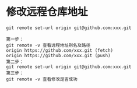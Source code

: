 # 修改远程仓库地址

`git remote set-url origin git@github.com:xxx.git`

```
第一步：
git remote -v 查看远程地址别名及路径
origin https://github.com/xxx.git (fetch)
origin https://github.com/xxx.git (push)
第二步：
git remote set-url origin git@github.com:xxx.git
第三步：
git remote -v 查看修改是否成功
```
